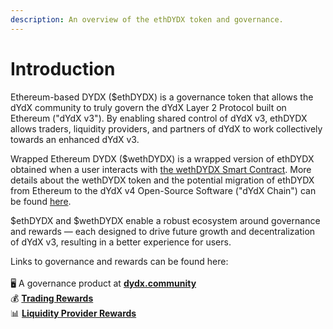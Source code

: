```yaml
---
description: An overview of the ethDYDX token and governance.
---
```


# Introduction

Ethereum-based DYDX ($ethDYDX) is a governance token that allows the dYdX community to truly govern the dYdX Layer 2 Protocol built on Ethereum ("dYdX v3"). By enabling shared control of dYdX v3, ethDYDX allows traders, liquidity providers, and partners of dYdX to work collectively towards an enhanced dYdX v3.

Wrapped Ethereum DYDX ($wethDYDX) is a wrapped version of ethDYDX obtained when a user interacts with [the wethDYDX Smart Contract](https://etherscan.io/address/0x46b2deae6eff3011008ea27ea36b7c27255ddfa9). More details about the wethDYDX token and the potential migration of ethDYDX from Ethereum to the dYdX v4 Open-Source Software ("dYdX Chain") can be found [here](https://docs.dydx.community/dydx-token-migration/start-here/introduction).

$ethDYDX and $wethDYDX enable a robust ecosystem around governance and rewards — each designed to drive future growth and decentralization of dYdX v3, resulting in a better experience for users.

Links to governance and rewards can be found here:\
\
🖥️ A governance product at [**dydx.community**](https://dydx.community)\
💰 [**Trading Rewards**](rewards/trading-rewards.md)\
📊 [**Liquidity Provider Rewards**](rewards/liquidity-provider-rewards.md)
